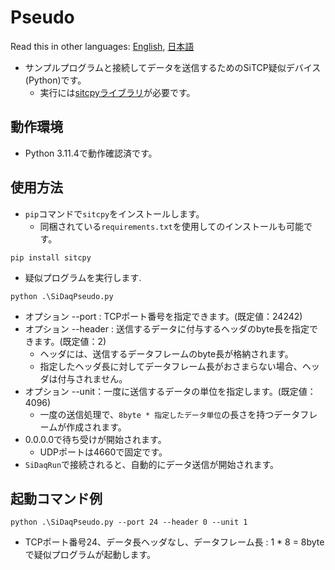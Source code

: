 # Pseudo

Read this in other languages: [English](README.md), [日本語](Pseudo/README.ja.md)

* サンプルプログラムと接続してデータを送信するためのSiTCP疑似デバイス(Python)です。
	* 実行には[sitcpyライブラリ](https://github.com/BeeBeansTechnologies/sitcpy)が必要です。

## 動作環境
* Python 3.11.4で動作確認済です。

## 使用方法
* `pip`コマンドで`sitcpy`をインストールします。
	* 同梱されている`requirements.txt`を使用してのインストールも可能です。

```
pip install sitcpy
```


* 疑似プログラムを実行します.
```
python .\SiDaqPseudo.py
```

* オプション --port : TCPポート番号を指定できます。(既定値：24242)
* オプション --header : 送信するデータに付与するヘッダのbyte長を指定できます。(既定値：2)
	* ヘッダには、送信するデータフレームのbyte長が格納されます。
	* 指定したヘッダ長に対してデータフレーム長がおさまらない場合、ヘッダは付与されません。
* オプション --unit：一度に送信するデータの単位を指定します。(既定値：4096)
	* 一度の送信処理で、`8byte * 指定したデータ単位`の長さを持つデータフレームが作成されます。　
* 0.0.0.0で待ち受けが開始されます。
	* UDPポートは4660で固定です。　
* `SiDaqRun`で接続されると、自動的にデータ送信が開始されます。

## 起動コマンド例

```
python .\SiDaqPseudo.py --port 24 --header 0 --unit 1
```

* TCPポート番号24、データ長ヘッダなし、データフレーム長 : 1 * 8 = 8byteで疑似プログラムが起動します。